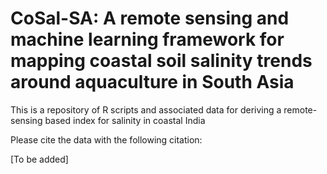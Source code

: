 # CoSal-SA: A remote sensing and machine learning framework for mapping coastal soil salinity trends around aquaculture in South Asia

This is a repository of R scripts and associated data for deriving a remote-sensing based index for salinity in coastal India

Please cite the data with the following citation:

[To be added]
